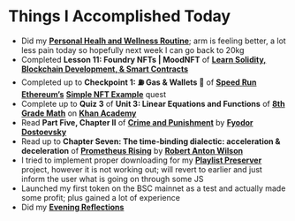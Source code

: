 # Things I Accomplished Today

- Did my **[Personal Healh and Wellness Routine](../../routines/2024/personal-health-and-wellness-routine-2024-week-10.md)**; arm is feeling better, a lot less pain today so hopefully next week I can go back to 20kg
- Completed **Lesson 11: Foundry NFTs | MoodNFT** of **[Learn Solidity, Blockchain Development, & Smart Contracts](https://www.youtube.com/watch?v=umepbfKp5rI)**
- Completed up to **Checkpoint 1: ⛽️ Gas & Wallets 👛** of **[Speed Run Ethereum’s](https://speedrunethereum.com)** **[Simple NFT Example](https://speedrunethereum.com/challenge/simple-nft-example)** quest
- Complete up to **Quiz 3** of **Unit 3: Linear Equations and Functions** of **[8th Grade Math](https://www.khanacademy.org/math/cc-eighth-grade-math)** on **[Khan Academy](https://www.khanacademy.org)**
- Read **Part Five, Chapter II** of **[Crime and Punishment](https://www.goodreads.com/book/show/7144.Crime_and_Punishment)** by **[Fyodor Dostoevsky](https://www.goodreads.com/author/show/3137322.Fyodor_Dostoevsky)**
- Read up to **Chapter Seven: The time-binding dialectic: acceleration & deceleration** of **[Prometheus Rising](https://www.goodreads.com/book/show/28597.Prometheus_Rising)** by **[Robert Anton Wilson](https://www.goodreads.com/author/show/2918.Robert_Anton_Wilson)**
- I tried to implement proper downloading for my **[Playlist Preserver](https://github.com/evorhard/Playlist-Preserver)** project, however it is not working out; will revert to earlier and just inform the user what is going on through some JS
- Launched my first token on the BSC mainnet as a test and actually made some profit; plus gained a lot of experience
- Did my **[Evening Reflections](../../routines/evening-reflections.md)**
